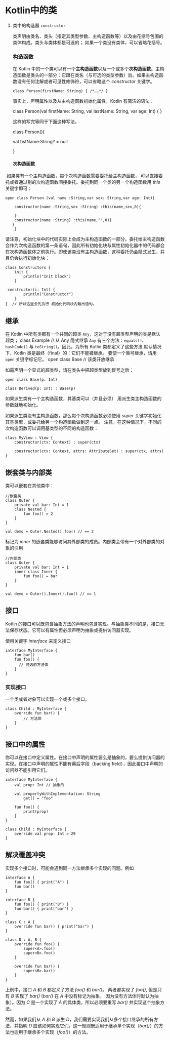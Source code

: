 # Kotlin中的类

1. 类中的构造器 `constructor`

   类声明由类名、类头（指定其类型参数、主构造函数等）以及由花括号包围的类体构成。类头与类体都是可选的； 如果一个类没有类体，可以省略花括号。

   ### 构造函数

   在 Kotlin 中的一个类可以有一个**主构造函数**以及一个或多个**次构造函数**。主构造函数是类头的一部分：它跟在类名（与可选的类型参数）后。如果主构造函数没有任何注解或者可见性修饰符，可以省略这个 *constructor* 关键字。

   ```
   class Person(firstName: String) { /*……*/ }
   ```

   事实上，声明属性以及从主构造函数初始化属性，Kotlin 有简洁的语法：

    class Person(val firstName: String, val lastName: String, var age: Int) { }

   这样的写完等同于下面这种写法。

   class Person(){

   val fistName:String? = null

   }

   #### 次构造函数

​         如果类有一个主构造函数，每个次构造函数需要委托给主构造函数， 可以直接委托或者通过别的次构造函数间接委托。委托到同一个类的另一个构造函数用 *this* 关键字即可：

```
open class Person (val name :String,var sex: String,var age: Int){
    
    constructor(name :String,sex :String) :this(name,sex,0){

    }
    constructor(name :String) :this(name,"",0){
   } 
    }
```

请注意，初始化块中的代码实际上会成为主构造函数的一部分。委托给主构造函数会作为次构造函数的第一条语句，因此所有初始化块与属性初始化器中的代码都会在次构造函数体之前执行。即使该类没有主构造函数，这种委托仍会隐式发生，并且仍会执行初始化块：

```
class Constructors {
    init {
        println("Init block")
    }

 constructor(i: Int) {
        println("Constructor")
    }
}  // 所以这里会先执行 初始化代码块内输出语句。
```



## 继承

在 Kotlin 中所有类都有一个共同的超类 `Any`，这对于没有超类型声明的类是默认超类；                                               class Example // 从 Any 隐式继承                                                                                                                                              `Any` 有三个方法：`equals()`、 `hashCode()` 与 `toString()`。因此，为所有 Kotlin 类都定义了这些方法                               默认情况下，Kotlin 类是最终（final）的：它们不能被继承。 要使一个类可继承，请用 `open` 关键字标记它。                                     open class Base // 该类开放继承

如需声明一个显式的超类型，请在类头中把超类型放到冒号之后：

```
open class Base(p: Int)

class Derived(p: Int) : Base(p)
```

如果派生类有一个主构造函数，其基类可以（并且必须） 用派生类主构造函数的参数就地初始化。

如果派生类没有主构造函数，那么每个次构造函数必须使用 *super* 关键字初始化其基类型，或委托给另一个构造函数做到这一点。 注意，在这种情况下，不同的次构造函数可以调用基类型的不同的构造函数：

```
class MyView : View {
    constructor(ctx: Context) : super(ctx)

    constructor(ctx: Context, attrs: AttributeSet) : super(ctx, attrs)
}
```



## **嵌套类与内部类**

类可以嵌套在其他类中：

```
//嵌套类
class Outer {
    private val bar: Int = 1
    class Nested {
        fun foo() = 2
    }
}

val demo = Outer.Nested().foo() // == 2
```

标记为 *inner* 的嵌套类能够访问其外部类的成员。内部类会带有一个对外部类的对象的引用

```
//内部类
class Outer {
    private val bar: Int = 1
    inner class Inner {
        fun foo() = bar
    }
}

val demo = Outer().Inner().foo() // == 1
```

## 接口

Kotlin 的接口可以既包含抽象方法的声明也包含实现。与抽象类不同的是，接口无法保存状态。它可以有属性但必须声明为抽象或提供访问器实现。

使用关键字 *interface* 来定义接口

```
interface MyInterface {
    fun bar()
    fun foo() {
      // 可选的方法体
    }
}
```

### 实现接口

一个类或者对象可以实现一个或多个接口。

```
class Child : MyInterface {
    override fun bar() {
        // 方法体
    }
}
```



## 接口中的属性

你可以在接口中定义属性。在接口中声明的属性要么是抽象的，要么提供访问器的实现。在接口中声明的属性不能有幕后字段（backing field），因此接口中声明的访问器不能引用它们。

```
interface MyInterface {
    val prop: Int // 抽象的

    val propertyWithImplementation: String
        get() = "foo"

    fun foo() {
        print(prop)
    }
}

class Child : MyInterface {
    override val prop: Int = 29
}
```



## 解决覆盖冲突

实现多个接口时，可能会遇到同一方法继承多个实现的问题。例如

```
interface A {
    fun foo() { print("A") }
    fun bar()
}

interface B {
    fun foo() { print("B") }
    fun bar() { print("bar") }
}

class C : A {
    override fun bar() { print("bar") }
}

class D : A, B {
    override fun foo() {
        super<A>.foo()
        super<B>.foo()
    }

    override fun bar() {
        super<B>.bar()
    }
}
```

上例中，接口 *A* 和 *B* 都定义了方法 *foo()* 和 *bar()*。 两者都实现了 *foo()*, 但是只有 *B* 实现了 *bar()* (*bar()* 在 *A* 中没有标记为抽象， 因为没有方法体时默认为抽象）。因为 *C* 是一个实现了 *A* 的具体类，所以必须要重写 *bar()* 并实现这个抽象方法。

然而，如果我们从 *A* 和 *B* 派生 *D*，我们需要实现我们从多个接口继承的所有方法，并指明 *D* 应该如何实现它们。这一规则既适用于继承单个实现（*bar()*）的方法也适用于继承多个实现（*foo()*）的方法。